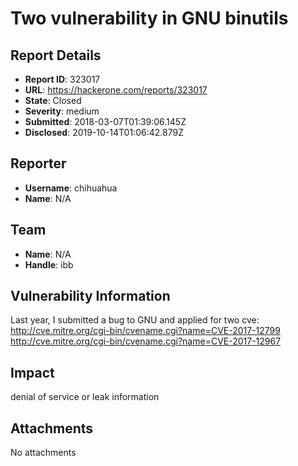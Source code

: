 # Two vulnerability in GNU binutils

## Report Details
- **Report ID**: 323017
- **URL**: https://hackerone.com/reports/323017
- **State**: Closed
- **Severity**: medium
- **Submitted**: 2018-03-07T01:39:06.145Z
- **Disclosed**: 2019-10-14T01:06:42.879Z

## Reporter
- **Username**: chihuahua
- **Name**: N/A

## Team
- **Name**: N/A
- **Handle**: ibb

## Vulnerability Information
Last year, I submitted a bug to GNU and applied for two cve:
http://cve.mitre.org/cgi-bin/cvename.cgi?name=CVE-2017-12799
http://cve.mitre.org/cgi-bin/cvename.cgi?name=CVE-2017-12967

## Impact

denial of service  or leak information

## Attachments
No attachments
